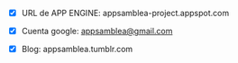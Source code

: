 
- [X] URL de APP ENGINE: appsamblea-project.appspot.com
- [X] Cuenta google: appsamblea@gmail.com
- [X] Blog: appsamblea.tumblr.com


